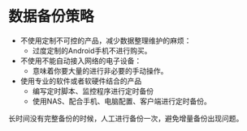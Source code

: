 # 数据备份策略

- 不使用定制不可控的产品，减少数据整理维护的麻烦：
  - 过度定制的Android手机不进行购买。
- 不使用不能自动接入网络的电子设备：
  - 意味着你要大量的进行非必要的手动操作。
- 使用专业的软件或者软硬件结合的产品
  - 编写定时脚本、监控程序进行定时备份
  - 使用NAS、配合手机、电脑配置、客户端进行定时备份。

长时间没有完整备份的时候，人工进行备份一次，避免增量备份出现问题。 
